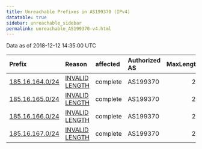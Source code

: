 ```yaml
---
title: Unreachable Prefixes in AS199370 (IPv4)
datatable: true
sidebar: unreachable_sidebar
permalink: unreachable_AS199370-v4.html
---
```


Data as of 2018-12-12 14:35:00 UTC


<div class="datatable-begin"></div>

| Prefix                                                   | Reason                                                                                                     | affected   | Authorized AS   |   MaxLength | Anchor                                         |   unreachable /24s |
|:---------------------------------------------------------|:-----------------------------------------------------------------------------------------------------------|:-----------|:----------------|------------:|:-----------------------------------------------|-------------------:|
| [185.16.164.0/24](https://stat.ripe.net/185.16.164.0/24) | [INVALID LENGTH](https://rpki-validator.ripe.net/announcement-preview?asn=AS199370&prefix=185.16.164.0/24) | complete   | AS199370        |          22 | [RIPE](unreachable_RIPE_NCC_RPKI_Root-v4.html) |                  1 |
| [185.16.165.0/24](https://stat.ripe.net/185.16.165.0/24) | [INVALID LENGTH](https://rpki-validator.ripe.net/announcement-preview?asn=AS199370&prefix=185.16.165.0/24) | complete   | AS199370        |          22 | [RIPE](unreachable_RIPE_NCC_RPKI_Root-v4.html) |                  1 |
| [185.16.166.0/24](https://stat.ripe.net/185.16.166.0/24) | [INVALID LENGTH](https://rpki-validator.ripe.net/announcement-preview?asn=AS199370&prefix=185.16.166.0/24) | complete   | AS199370        |          22 | [RIPE](unreachable_RIPE_NCC_RPKI_Root-v4.html) |                  1 |
| [185.16.167.0/24](https://stat.ripe.net/185.16.167.0/24) | [INVALID LENGTH](https://rpki-validator.ripe.net/announcement-preview?asn=AS199370&prefix=185.16.167.0/24) | complete   | AS199370        |          22 | [RIPE](unreachable_RIPE_NCC_RPKI_Root-v4.html) |                  1 |

<div class="datatable-end"></div>